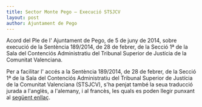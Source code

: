 ```yaml
---
title: Sector Monte Pego – Execució STSJCV
layout: post
author: Ajuntament de Pego
---
```

Acord del Ple de l' Ajuntament de Pego, de 5 de juny de 2014, sobre execució de la Sentència 189/2014, de 28 de febrer, de la Secció 1ª de la Sala del Contenciós Administratiu del Tribunal Superior de Justícia de la Comunitat Valenciana.

Per a facilitar l' accés a la Sentència 189/2014, de 28 de febrer, de la Secció 1ª de la Sala del Contenciós Administratiu del Tribunal Superior de Justícia de la Comunitat Valenciana (STSJCV), s'ha penjat també la seua traducció jurada a l'anglès, a l'alemany, i al francès, les quals es poden llegir punxant al [següent enllaç](/urbanisme/sector-monte-pego-execucio-stsjcv/).